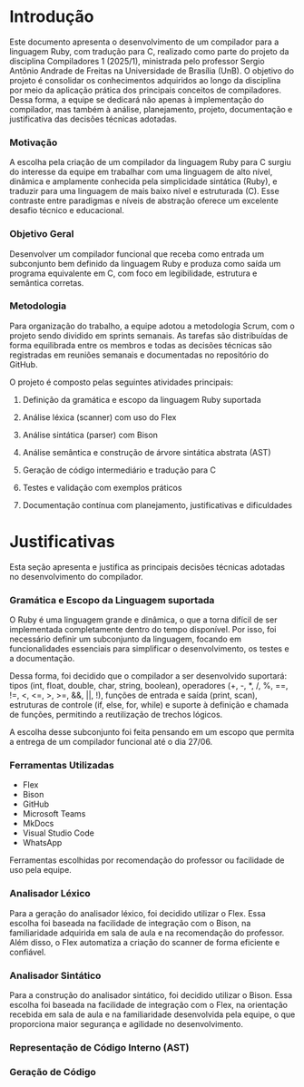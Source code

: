 # Introdução
Este documento apresenta o desenvolvimento de um compilador para a linguagem Ruby, com tradução para C, realizado como parte do projeto da disciplina Compiladores 1 (2025/1), ministrada pelo professor Sergio Antônio Andrade de Freitas na Universidade de Brasília (UnB). O objetivo do projeto é consolidar os conhecimentos adquiridos ao longo da disciplina por meio da aplicação prática dos principais conceitos de compiladores. Dessa forma, a equipe se dedicará não apenas à implementação do compilador, mas também à análise, planejamento, projeto, documentação e justificativa das decisões técnicas adotadas.

### Motivação
A escolha pela criação de um compilador da linguagem Ruby para C surgiu do interesse da equipe em trabalhar com uma linguagem de alto nível, dinâmica e amplamente conhecida pela simplicidade sintática (Ruby), e traduzir para uma linguagem de mais baixo nível e estruturada (C). Esse contraste entre paradigmas e níveis de abstração oferece um excelente desafio técnico e educacional.

### Objetivo Geral
Desenvolver um compilador funcional que receba como entrada um subconjunto bem definido da linguagem Ruby e produza como saída um programa equivalente em C, com foco em legibilidade, estrutura e semântica corretas.

### Metodologia
Para organização do trabalho, a equipe adotou a metodologia Scrum, com o projeto sendo dividido em sprints semanais. As tarefas são distribuídas de forma equilibrada entre os membros e todas as decisões técnicas são registradas em reuniões semanais e documentadas no repositório do GitHub.

O projeto é composto pelas seguintes atividades principais:

1. Definição da gramática e escopo da linguagem Ruby suportada

2. Análise léxica (scanner) com uso do Flex

3. Análise sintática (parser) com Bison

4. Análise semântica e construção de árvore sintática abstrata (AST)

5. Geração de código intermediário e tradução para C

6. Testes e validação com exemplos práticos

7. Documentação contínua com planejamento, justificativas e dificuldades

# Justificativas

Esta seção apresenta e justifica as principais decisões técnicas adotadas no desenvolvimento do compilador.

### Gramática e Escopo da Linguagem suportada

O Ruby é uma linguagem grande e dinâmica, o que a torna difícil de ser implementada completamente dentro do tempo disponível. Por isso, foi necessário definir um subconjunto da linguagem, focando em funcionalidades essenciais para simplificar o desenvolvimento, os testes e a documentação.

Dessa forma, foi decidido que o compilador a ser desenvolvido suportará: tipos (int, float, double, char, string, boolean), operadores (+, -, *, /, %, ==, !=, <, <=, >, >=, &&, ||, !), funções de entrada e saída (print, scan), estruturas de controle (if, else, for, while) e suporte à definição e chamada de funções, permitindo a reutilização de trechos lógicos.

A escolha desse subconjunto foi feita pensando em um escopo que permita a entrega de um compilador funcional até o dia 27/06.

### Ferramentas Utilizadas

* Flex
* Bison
* GitHub
* Microsoft Teams
* MkDocs
* Visual Studio Code
* WhatsApp

Ferramentas escolhidas por recomendação do professor ou facilidade de uso pela equipe.

### Analisador Léxico

Para a geração do analisador léxico, foi decidido utilizar o Flex.
Essa escolha foi baseada na facilidade de integração com o Bison, na familiaridade adquirida em sala de aula e na recomendação do professor. Além disso, o Flex automatiza a criação do scanner de forma eficiente e confiável.

### Analisador Sintático

Para a construção do analisador sintático, foi decidido utilizar o Bison.
Essa escolha foi baseada na facilidade de integração com o Flex, na orientação recebida em sala de aula e na familiaridade desenvolvida pela equipe, o que proporciona maior segurança e agilidade no desenvolvimento.

### Representação de Código Interno (AST)

### Geração de Código